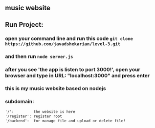 
## music website
## Run Project:
### open your command line and run this code ```git clone https://github.com/javadshekarian/level-3.git```
### and then run ``` node server.js ```
### after you see 'the app is listen to port 3000!', open your browser and type in URL: "localhost:3000" and press enter
### this is my music website based on nodejs
### subdomain:

```diff
'/':         the website is here
'/register': register root
'/backend':  for manage file and upload or delete file!
```
